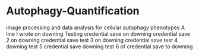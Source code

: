 # Autophagy-Quantification
image processing and data analysis for cellular autophagy phenotypes
A line I wrote on downing
Testing credential save on downing
credential save 2 on downing
credential save test 3 on downing
credential save test 4 downing
test 5 credential save downing
test 6 of credential save to downing
